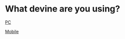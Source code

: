 # What devine are you using?
[PC](tazeadam.md)

[Mobile](https://spacechuck.github.io/play-taze-adam-mobile)
